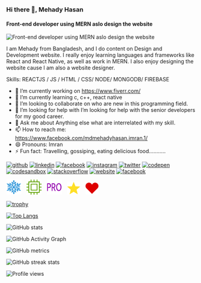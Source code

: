 ### Hi there 👋, Mehady Hasan
#### Front-end developer using MERN aslo design the website
![Front-end developer using MERN aslo design the website](https://pbs.twimg.com/profile_banners/1390259740895158273/1629864054/1500x500)

I am Mehady from Bangladesh, and I do content on Design and Development website. I really enjoy learning languages and frameworks like React and React Native, as well as work in MERN. I also enjoy designing the website cause I am also a website designer.

Skills:  REACTJS / JS / HTML / CSS/ NODE/ MONGODB/ FIREBASE

- 🔭 I’m currently working on https://www.fiverr.com/ 
- 🌱 I’m currently learning c, c++, react native 
- 👯 I’m looking to collaborate on who are new in this programming field. 
- 🤔 I’m looking for help with  I’m looking for help with the senior developers for my good career. 
- 💬 Ask me about Anything else what are interrelated with my skill. 
- 📫 How to reach me: https://www.facebook.com/mdmehadyhasan.imran.1/ 
- 😄 Pronouns: Imran 
- ⚡ Fun fact: Travelling, gossiping, eating delicious food........... 


[<img src='https://cdn.jsdelivr.net/npm/simple-icons@3.0.1/icons/github.svg' alt='github' height='40'>](https://github.com/https://github.com/Mehady05)  [<img src='https://cdn.jsdelivr.net/npm/simple-icons@3.0.1/icons/linkedin.svg' alt='linkedin' height='40'>](https://www.linkedin.com/in/https://www.linkedin.com/in/md-mehady-hasan-5604861a4//)  [<img src='https://cdn.jsdelivr.net/npm/simple-icons@3.0.1/icons/facebook.svg' alt='facebook' height='40'>](https://www.facebook.com/https://www.facebook.com/mdmehadyhasan.imran.1/)  [<img src='https://cdn.jsdelivr.net/npm/simple-icons@3.0.1/icons/instagram.svg' alt='instagram' height='40'>](https://www.instagram.com/https://www.instagram.com/md.mehady_hasan_imran//)  [<img src='https://cdn.jsdelivr.net/npm/simple-icons@3.0.1/icons/twitter.svg' alt='twitter' height='40'>](https://twitter.com/https://twitter.com/MehadyH47472466)  [<img src='https://cdn.jsdelivr.net/npm/simple-icons@3.0.1/icons/codepen.svg' alt='codepen' height='40'>](https://codepen.io/https://codepen.io/mehady05)  [<img src='https://cdn.jsdelivr.net/npm/simple-icons@3.0.1/icons/codesandbox.svg' alt='codesandbox' height='40'>](https://codesandbox.io/u/https://codesandbox.io/u/Mehady05)  [<img src='https://cdn.jsdelivr.net/npm/simple-icons@3.0.1/icons/stackoverflow.svg' alt='stackoverflow' height='40'>](https://stackoverflow.com/users/https://stackoverflow.com/users/14076220/md-mehedi-hasan)  [<img src='https://cdn.jsdelivr.net/npm/simple-icons@3.0.1/icons/icloud.svg' alt='website' height='40'>](https://mehady05.github.io/sinax-home/)  [<img src='https://cdn.jsdelivr.net/npm/simple-icons@3.0.1/icons/facebook.svg' alt='facebook' height='40'>](https://www.facebook.com/mdmehadyhasan.imran.1/)  

<a href='https://archiveprogram.github.com/'><img src='https://raw.githubusercontent.com/acervenky/animated-github-badges/master/assets/acbadge.gif' width='40' height='40'></a> <a href='https://docs.github.com/en/developers'><img src='https://raw.githubusercontent.com/acervenky/animated-github-badges/master/assets/devbadge.gif' width='40' height='40'></a> <a href='https://github.com/pricing'><img src='https://raw.githubusercontent.com/acervenky/animated-github-badges/master/assets/pro.gif' width='40' height='40'></a> <a href='https://stars.github.com/'><img src='https://raw.githubusercontent.com/acervenky/animated-github-badges/master/assets/starbadge.gif' width='35' height='35'></a> <a href='https://docs.github.com/en/github/supporting-the-open-source-community-with-github-sponsors'><img src='https://raw.githubusercontent.com/acervenky/animated-github-badges/master/assets/sponsorbadge.gif' width='35' height='35'></a> 

[![trophy](https://github-profile-trophy.vercel.app/?username=https://github.com/Mehady05)](https://github.com/ryo-ma/github-profile-trophy)

[![Top Langs](https://github-readme-stats.vercel.app/api/top-langs/?username=https://github.com/Mehady05)](https://github.com/anuraghazra/github-readme-stats)

![GitHub stats](https://github-readme-stats.vercel.app/api?username=https://github.com/Mehady05&show_icons=true)  

![GitHub Activity Graph](https://activity-graph.herokuapp.com/graph?username=https://github.com/Mehady05)  

![GitHub metrics](https://metrics.lecoq.io/https://github.com/Mehady05)  

![GitHub streak stats](https://github-readme-streak-stats.herokuapp.com/?user=https://github.com/Mehady05)  

![Profile views](https://gpvc.arturio.dev/https://github.com/Mehady05)  
